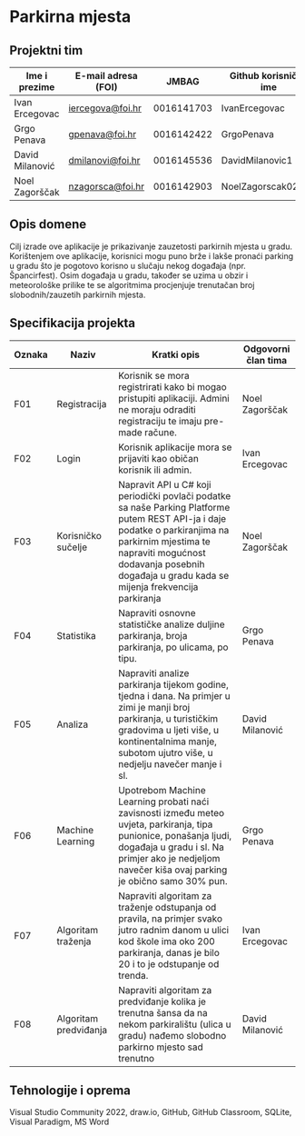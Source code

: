 # Parkirna mjesta

## Projektni tim

Ime i prezime | E-mail adresa (FOI) | JMBAG | Github korisničko ime
------------  | ------------------- | ----- | ---------------------
Ivan Ercegovac | iercegova@foi.hr | 0016141703 | IvanErcegovac
Grgo Penava | gpenava@foi.hr | 0016142422 | GrgoPenava
David Milanović | dmilanovi@foi.hr | 0016145536 | DavidMilanovic1
Noel Zagorščak | nzagorsca@foi.hr | 0016142903 | NoelZagorscak02000

## Opis domene
Cilj izrade ove aplikacije je prikazivanje zauzetosti parkirnih mjesta u gradu. Korištenjem ove aplikacije, korisnici mogu puno brže i lakše pronaći parking u gradu što je pogotovo korisno u slučaju nekog događaja (npr. Špancirfest). Osim događaja u gradu, također se uzima u obzir i meteorološke prilike te se algoritmima procjenjuje trenutačan broj slobodnih/zauzetih parkirnih mjesta. 

## Specifikacija projekta

Oznaka | Naziv | Kratki opis | Odgovorni član tima
------ | ----- | ----------- | -------------------
F01 | Registracija | Korisnik se mora registrirati kako bi mogao pristupiti aplikaciji. Admini ne moraju odraditi registraciju te imaju pre-made račune. | Noel Zagorščak
F02 | Login | Korisnik aplikacije mora se prijaviti kao običan korisnik ili admin.	 | Ivan Ercegovac
F03 | Korisničko sučelje | Napravit API u C# koji periodički povlači podatke sa naše Parking Platforme putem REST API-ja i daje podatke o parkiranjima na parkirnim mjestima te napraviti mogućnost dodavanja posebnih događaja u gradu kada se mijenja frekvencija parkiranja | Noel Zagorščak
F04 | Statistika | Napraviti osnovne statističke analize duljine parkiranja, broja parkiranja, po ulicama, po tipu. | Grgo Penava
F05 | Analiza | Napraviti analize parkiranja tijekom godine, tjedna i dana. Na primjer u zimi je manji broj parkiranja, u turističkim gradovima u ljeti više, u kontinentalnima manje, subotom ujutro više, u nedjelju navečer manje i sl. | David Milanović
F06 | Machine Learning | Upotrebom Machine Learning probati naći zavisnosti između meteo uvjeta, parkiranja, tipa punionice, ponašanja ljudi, događaja u gradu i sl. Na primjer ako je nedjeljom navečer kiša ovaj parking je obično samo 30% pun. | Grgo Penava
F07 | Algoritam traženja | Napraviti algoritam za traženje odstupanja od pravila, na primjer svako jutro radnim danom u ulici kod škole ima oko 200 parkiranja, danas je bilo 20 i to je odstupanje od trenda. | Ivan Ercegovac
F08 | Algoritam predviđanja | Napraviti algoritam za predviđanje kolika je trenutna šansa da na nekom parkiralištu (ulica u gradu) nađemo slobodno parkirno mjesto sad trenutno | David Milanović

## Tehnologije i oprema
Visual Studio Community 2022, draw.io, GitHub, GitHub Classroom, SQLite, Visual Paradigm, MS Word
